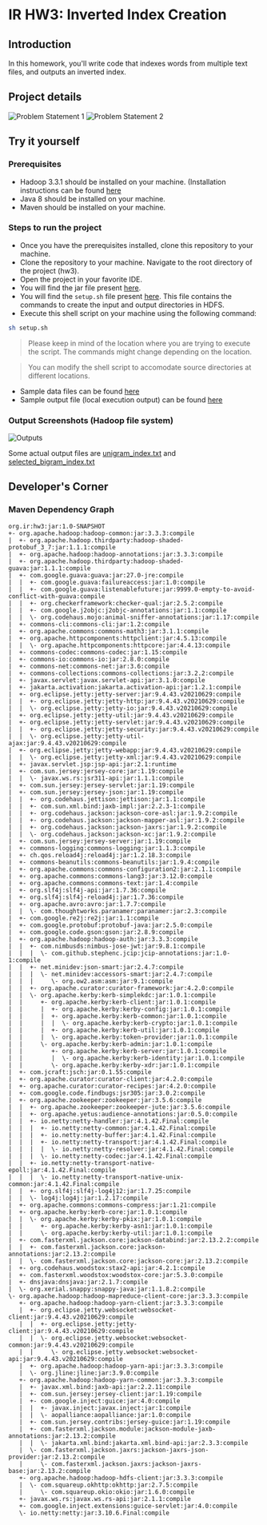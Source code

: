 # IR HW3: Inverted Index Creation

## Introduction

In this homework, you'll write code that indexes words from multiple text files, and outputs an inverted index.

## Project details

![Problem Statement 1](assets/images/ps-1.png)
![Problem Statement 2](assets/images/ps-2.png)

## Try it yourself

### Prerequisites

- Hadoop 3.3.1 should be installed on your machine. (Installation instructions can be found [here](hadoop-setup.md)
- Java 8 should be installed on your machine.
- Maven should be installed on your machine.

### Steps to run the project

- Once you have the prerequisites installed, clone this repository to your machine.
- Clone the repository to your machine. Navigate to the root directory of the project (hw3).
- Open the project in your favorite IDE.
- You will find the jar file present [here](src/main/resources/hw3-1.0-SNAPSHOT.jar).
- You will find the `setup.sh` file present [here](src/main/resources/setup.sh). This file contains the commands to
  create the input and output directories in HDFS.
- Execute this shell script on your machine using the following command:

```bash
sh setup.sh
```

> Please keep in mind of the location where you are trying to execute the script. The commands might change depending on
> the location.

> You can modify the shell script to accomodate source directories at different locations.

- Sample data files can be found [here](data-small)
- Sample output file (local execution output) can be found [here](assets/output.txt)

### Output Screenshots (Hadoop file system)

![Outputs](assets/images/1.png)

Some actual output files are [unigram_index.txt](assets/output/unigram_index.txt) and [selected_bigram_index.txt](assets/output/selected_bigram_index.txt)

## Developer's Corner

### Maven Dependency Graph

```maven
org.ir:hw3:jar:1.0-SNAPSHOT
+- org.apache.hadoop:hadoop-common:jar:3.3.3:compile
|  +- org.apache.hadoop.thirdparty:hadoop-shaded-protobuf_3_7:jar:1.1.1:compile
|  +- org.apache.hadoop:hadoop-annotations:jar:3.3.3:compile
|  +- org.apache.hadoop.thirdparty:hadoop-shaded-guava:jar:1.1.1:compile
|  +- com.google.guava:guava:jar:27.0-jre:compile
|  |  +- com.google.guava:failureaccess:jar:1.0:compile
|  |  +- com.google.guava:listenablefuture:jar:9999.0-empty-to-avoid-conflict-with-guava:compile
|  |  +- org.checkerframework:checker-qual:jar:2.5.2:compile
|  |  +- com.google.j2objc:j2objc-annotations:jar:1.1:compile
|  |  \- org.codehaus.mojo:animal-sniffer-annotations:jar:1.17:compile
|  +- commons-cli:commons-cli:jar:1.2:compile
|  +- org.apache.commons:commons-math3:jar:3.1.1:compile
|  +- org.apache.httpcomponents:httpclient:jar:4.5.13:compile
|  |  \- org.apache.httpcomponents:httpcore:jar:4.4.13:compile
|  +- commons-codec:commons-codec:jar:1.15:compile
|  +- commons-io:commons-io:jar:2.8.0:compile
|  +- commons-net:commons-net:jar:3.6:compile
|  +- commons-collections:commons-collections:jar:3.2.2:compile
|  +- javax.servlet:javax.servlet-api:jar:3.1.0:compile
|  +- jakarta.activation:jakarta.activation-api:jar:1.2.1:compile
|  +- org.eclipse.jetty:jetty-server:jar:9.4.43.v20210629:compile
|  |  +- org.eclipse.jetty:jetty-http:jar:9.4.43.v20210629:compile
|  |  \- org.eclipse.jetty:jetty-io:jar:9.4.43.v20210629:compile
|  +- org.eclipse.jetty:jetty-util:jar:9.4.43.v20210629:compile
|  +- org.eclipse.jetty:jetty-servlet:jar:9.4.43.v20210629:compile
|  |  +- org.eclipse.jetty:jetty-security:jar:9.4.43.v20210629:compile
|  |  \- org.eclipse.jetty:jetty-util-ajax:jar:9.4.43.v20210629:compile
|  +- org.eclipse.jetty:jetty-webapp:jar:9.4.43.v20210629:compile
|  |  \- org.eclipse.jetty:jetty-xml:jar:9.4.43.v20210629:compile
|  +- javax.servlet.jsp:jsp-api:jar:2.1:runtime
|  +- com.sun.jersey:jersey-core:jar:1.19:compile
|  |  \- javax.ws.rs:jsr311-api:jar:1.1.1:compile
|  +- com.sun.jersey:jersey-servlet:jar:1.19:compile
|  +- com.sun.jersey:jersey-json:jar:1.19:compile
|  |  +- org.codehaus.jettison:jettison:jar:1.1:compile
|  |  +- com.sun.xml.bind:jaxb-impl:jar:2.2.3-1:compile
|  |  +- org.codehaus.jackson:jackson-core-asl:jar:1.9.2:compile
|  |  +- org.codehaus.jackson:jackson-mapper-asl:jar:1.9.2:compile
|  |  +- org.codehaus.jackson:jackson-jaxrs:jar:1.9.2:compile
|  |  \- org.codehaus.jackson:jackson-xc:jar:1.9.2:compile
|  +- com.sun.jersey:jersey-server:jar:1.19:compile
|  +- commons-logging:commons-logging:jar:1.1.3:compile
|  +- ch.qos.reload4j:reload4j:jar:1.2.18.3:compile
|  +- commons-beanutils:commons-beanutils:jar:1.9.4:compile
|  +- org.apache.commons:commons-configuration2:jar:2.1.1:compile
|  +- org.apache.commons:commons-lang3:jar:3.12.0:compile
|  +- org.apache.commons:commons-text:jar:1.4:compile
|  +- org.slf4j:slf4j-api:jar:1.7.36:compile
|  +- org.slf4j:slf4j-reload4j:jar:1.7.36:compile
|  +- org.apache.avro:avro:jar:1.7.7:compile
|  |  \- com.thoughtworks.paranamer:paranamer:jar:2.3:compile
|  +- com.google.re2j:re2j:jar:1.1:compile
|  +- com.google.protobuf:protobuf-java:jar:2.5.0:compile
|  +- com.google.code.gson:gson:jar:2.8.9:compile
|  +- org.apache.hadoop:hadoop-auth:jar:3.3.3:compile
|  |  +- com.nimbusds:nimbus-jose-jwt:jar:9.8.1:compile
|  |  |  \- com.github.stephenc.jcip:jcip-annotations:jar:1.0-1:compile
|  |  +- net.minidev:json-smart:jar:2.4.7:compile
|  |  |  \- net.minidev:accessors-smart:jar:2.4.7:compile
|  |  |     \- org.ow2.asm:asm:jar:9.1:compile
|  |  +- org.apache.curator:curator-framework:jar:4.2.0:compile
|  |  \- org.apache.kerby:kerb-simplekdc:jar:1.0.1:compile
|  |     +- org.apache.kerby:kerb-client:jar:1.0.1:compile
|  |     |  +- org.apache.kerby:kerby-config:jar:1.0.1:compile
|  |     |  +- org.apache.kerby:kerb-common:jar:1.0.1:compile
|  |     |  |  \- org.apache.kerby:kerb-crypto:jar:1.0.1:compile
|  |     |  +- org.apache.kerby:kerb-util:jar:1.0.1:compile
|  |     |  \- org.apache.kerby:token-provider:jar:1.0.1:compile
|  |     \- org.apache.kerby:kerb-admin:jar:1.0.1:compile
|  |        +- org.apache.kerby:kerb-server:jar:1.0.1:compile
|  |        |  \- org.apache.kerby:kerb-identity:jar:1.0.1:compile
|  |        \- org.apache.kerby:kerby-xdr:jar:1.0.1:compile
|  +- com.jcraft:jsch:jar:0.1.55:compile
|  +- org.apache.curator:curator-client:jar:4.2.0:compile
|  +- org.apache.curator:curator-recipes:jar:4.2.0:compile
|  +- com.google.code.findbugs:jsr305:jar:3.0.2:compile
|  +- org.apache.zookeeper:zookeeper:jar:3.5.6:compile
|  |  +- org.apache.zookeeper:zookeeper-jute:jar:3.5.6:compile
|  |  +- org.apache.yetus:audience-annotations:jar:0.5.0:compile
|  |  +- io.netty:netty-handler:jar:4.1.42.Final:compile
|  |  |  +- io.netty:netty-common:jar:4.1.42.Final:compile
|  |  |  +- io.netty:netty-buffer:jar:4.1.42.Final:compile
|  |  |  +- io.netty:netty-transport:jar:4.1.42.Final:compile
|  |  |  |  \- io.netty:netty-resolver:jar:4.1.42.Final:compile
|  |  |  \- io.netty:netty-codec:jar:4.1.42.Final:compile
|  |  +- io.netty:netty-transport-native-epoll:jar:4.1.42.Final:compile
|  |  |  \- io.netty:netty-transport-native-unix-common:jar:4.1.42.Final:compile
|  |  +- org.slf4j:slf4j-log4j12:jar:1.7.25:compile
|  |  \- log4j:log4j:jar:1.2.17:compile
|  +- org.apache.commons:commons-compress:jar:1.21:compile
|  +- org.apache.kerby:kerb-core:jar:1.0.1:compile
|  |  \- org.apache.kerby:kerby-pkix:jar:1.0.1:compile
|  |     +- org.apache.kerby:kerby-asn1:jar:1.0.1:compile
|  |     \- org.apache.kerby:kerby-util:jar:1.0.1:compile
|  +- com.fasterxml.jackson.core:jackson-databind:jar:2.13.2.2:compile
|  |  +- com.fasterxml.jackson.core:jackson-annotations:jar:2.13.2:compile
|  |  \- com.fasterxml.jackson.core:jackson-core:jar:2.13.2:compile
|  +- org.codehaus.woodstox:stax2-api:jar:4.2.1:compile
|  +- com.fasterxml.woodstox:woodstox-core:jar:5.3.0:compile
|  +- dnsjava:dnsjava:jar:2.1.7:compile
|  \- org.xerial.snappy:snappy-java:jar:1.1.8.2:compile
\- org.apache.hadoop:hadoop-mapreduce-client-core:jar:3.3.3:compile
   +- org.apache.hadoop:hadoop-yarn-client:jar:3.3.3:compile
   |  +- org.eclipse.jetty.websocket:websocket-client:jar:9.4.43.v20210629:compile
   |  |  +- org.eclipse.jetty:jetty-client:jar:9.4.43.v20210629:compile
   |  |  \- org.eclipse.jetty.websocket:websocket-common:jar:9.4.43.v20210629:compile
   |  |     \- org.eclipse.jetty.websocket:websocket-api:jar:9.4.43.v20210629:compile
   |  +- org.apache.hadoop:hadoop-yarn-api:jar:3.3.3:compile
   |  \- org.jline:jline:jar:3.9.0:compile
   +- org.apache.hadoop:hadoop-yarn-common:jar:3.3.3:compile
   |  +- javax.xml.bind:jaxb-api:jar:2.2.11:compile
   |  +- com.sun.jersey:jersey-client:jar:1.19:compile
   |  +- com.google.inject:guice:jar:4.0:compile
   |  |  +- javax.inject:javax.inject:jar:1:compile
   |  |  \- aopalliance:aopalliance:jar:1.0:compile
   |  +- com.sun.jersey.contribs:jersey-guice:jar:1.19:compile
   |  +- com.fasterxml.jackson.module:jackson-module-jaxb-annotations:jar:2.13.2:compile
   |  |  \- jakarta.xml.bind:jakarta.xml.bind-api:jar:2.3.3:compile
   |  \- com.fasterxml.jackson.jaxrs:jackson-jaxrs-json-provider:jar:2.13.2:compile
   |     \- com.fasterxml.jackson.jaxrs:jackson-jaxrs-base:jar:2.13.2:compile
   +- org.apache.hadoop:hadoop-hdfs-client:jar:3.3.3:compile
   |  \- com.squareup.okhttp:okhttp:jar:2.7.5:compile
   |     \- com.squareup.okio:okio:jar:1.6.0:compile
   +- javax.ws.rs:javax.ws.rs-api:jar:2.1.1:compile
   +- com.google.inject.extensions:guice-servlet:jar:4.0:compile
   \- io.netty:netty:jar:3.10.6.Final:compile
```